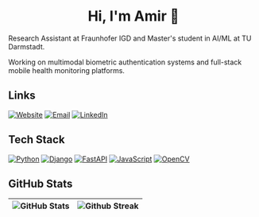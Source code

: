   <h1 align="center">Hi, I'm Amir 👾</h1>

  Research Assistant at Fraunhofer IGD and Master's student in AI/ML at TU Darmstadt.

  Working on multimodal biometric authentication systems and full-stack mobile health monitoring platforms.

  ## Links

  [![Website](https://img.shields.io/badge/-amirmohammadraei.github.io-black?style=for-the-badge&logo=github&logoColor=white)](https://amirmohammadraei.github.io)
  [![Email](https://img.shields.io/badge/-amir.m.raei@gmail.com-red?style=for-the-badge&logo=gmail)](mailto:amir.m.raei@gmail.com)
  [![LinkedIn](https://img.shields.io/badge/-amirmohammad--raei-0077B5?style=for-the-badge&logo=linkedin&logoColor=white)](https://www.linkedin.com/in/amirmohammad-raei/)

  ## Tech Stack

  [![Python](https://img.shields.io/badge/-Python-3776AB?style=for-the-badge&logo=python&logoColor=white)](https://www.python.org/)
  [![Django](https://img.shields.io/badge/-Django-092E20?style=for-the-badge&logo=django&logoColor=white)](https://www.djangoproject.com/)
  [![FastAPI](https://img.shields.io/badge/-FastAPI-009688?style=for-the-badge&logo=fastapi&logoColor=white)](https://fastapi.tiangolo.com/)
  [![JavaScript](https://img.shields.io/badge/-JavaScript-F7DF1E?style=for-the-badge&logo=javascript&logoColor=black)](https://developer.mozilla.org/en-US/docs/Web/JavaScript)
  [![OpenCV](https://img.shields.io/badge/-OpenCV-5C3EE8?style=for-the-badge&logo=opencv&logoColor=white)](https://opencv.org/)

  ## GitHub Stats

  ![GitHub Stats](https://github-readme-stats.vercel.app/api?username=amirmohammadraei&show_icons=true&theme=dark)  |  ![Github Streak](https://github-readme-streak-stats.herokuapp.com/?user=amirmohammadraei&theme=dark)
  :-------------------------:|:-------------------------:

